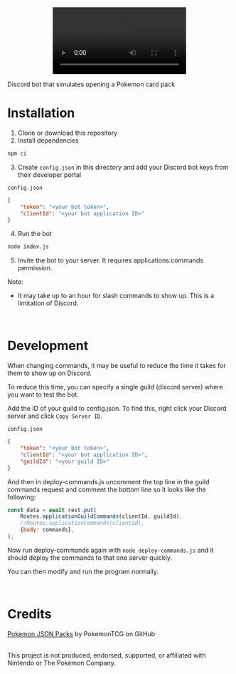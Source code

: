 <div align="center">
	<video src="https://github.com/ianwal/PokemonCardBot/assets/52143079/d8558656-3420-496c-aed5-83862dd3210a"/>
</div>


Discord bot that simulates opening a Pokemon card pack

# Installation

1. Clone or download this repository
2. Install dependencies

```sh
npm ci
```

3. Create `config.json` in this directory and add your Discord bot keys from their developer portal

`config.json`
```json
{
    "token": "<your bot token>",
    "clientId": "<your bot application ID>"
}
```

4. Run the bot

```sh
node index.js
```

5. Invite the bot to your server. It requires applications.commands permission.

Note:
- It may take up to an hour for slash commands to show up. This is a limitation of Discord.

</br>

# Development

When changing commands, it may be useful to reduce the time it takes for them to show up on Discord.

To reduce this time, you can specify a single guild (discord server) where you want to test the bot.

Add the ID of your guild to config.json. To find this, right click your Discord server and click `Copy Server ID`.

`config.json`
```json
{
    "token": "<your bot token>",
    "clientId": "<your bot application ID>",
    "guildId": "<your guild ID>"
}
```

And then in deploy-commands.js uncomment the top line in the guild commands request and comment the bottom line so it looks like the following:

```js
const data = await rest.put(
    Routes.applicationGuildCommands(clientId, guildId),
    //Routes.applicationCommands(clientId),
    {body: commands},
);
```

Now run deploy-commands again with `node deploy-commands.js` and it should deploy the commands to that one server quickly.

You can then modify and run the program normally.

</br>

# Credits
[Pokemon JSON Packs](https://github.com/PokemonTCG/pokemon-tcg-data) by PokemonTCG on GitHub

</br>
This project is not produced, endorsed, supported, or affiliated with Nintendo or The Pokémon Company.
